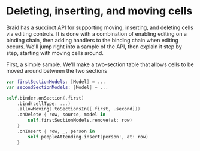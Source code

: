 #  Deleting, inserting, and moving cells

Braid has a succinct API for supporting moving, inserting, and deleting cells via editing controls. It is done with a combination of enabling
editing on a binding chain, then adding handlers to the binding chain when editing occurs. We'll jump right into a sample of the API, then 
explain it step by step, starting with moving cells around.

First, a simple sample. We'll make a two-section table that allows cells to be moved around between the two sections

```swift
var firstSectionModels: [Model] = ...
var secondSectionModels: [Model] = ...

self.binder.onSection(.first)
    .bind(cellType: ...)
    .allowMoving(.toSectionsIn([.first, .second]))
    .onDelete { row, source, model in
        self.firstSectionModels.remove(at: row)
    }
    .onInsert { row, _, person in
        self.peopleAttending.insert(person!, at: row)
    }
```
